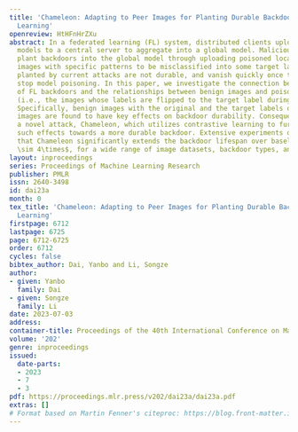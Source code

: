 ```yaml
---
title: 'Chameleon: Adapting to Peer Images for Planting Durable Backdoors in Federated
  Learning'
openreview: HtHFnHrZXu
abstract: In a federated learning (FL) system, distributed clients upload their local
  models to a central server to aggregate into a global model. Malicious clients may
  plant backdoors into the global model through uploading poisoned local models, causing
  images with specific patterns to be misclassified into some target labels. Backdoors
  planted by current attacks are not durable, and vanish quickly once the attackers
  stop model poisoning. In this paper, we investigate the connection between the durability
  of FL backdoors and the relationships between benign images and poisoned images
  (i.e., the images whose labels are flipped to the target label during local training).
  Specifically, benign images with the original and the target labels of the poisoned
  images are found to have key effects on backdoor durability. Consequently, we propose
  a novel attack, Chameleon, which utilizes contrastive learning to further amplify
  such effects towards a more durable backdoor. Extensive experiments demonstrate
  that Chameleon significantly extends the backdoor lifespan over baselines by $1.2\times
  \sim 4\times$, for a wide range of image datasets, backdoor types, and model architectures.
layout: inproceedings
series: Proceedings of Machine Learning Research
publisher: PMLR
issn: 2640-3498
id: dai23a
month: 0
tex_title: 'Chameleon: Adapting to Peer Images for Planting Durable Backdoors in Federated
  Learning'
firstpage: 6712
lastpage: 6725
page: 6712-6725
order: 6712
cycles: false
bibtex_author: Dai, Yanbo and Li, Songze
author:
- given: Yanbo
  family: Dai
- given: Songze
  family: Li
date: 2023-07-03
address: 
container-title: Proceedings of the 40th International Conference on Machine Learning
volume: '202'
genre: inproceedings
issued:
  date-parts:
  - 2023
  - 7
  - 3
pdf: https://proceedings.mlr.press/v202/dai23a/dai23a.pdf
extras: []
# Format based on Martin Fenner's citeproc: https://blog.front-matter.io/posts/citeproc-yaml-for-bibliographies/
---
```

